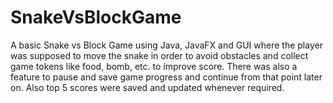 # SnakeVsBlockGame
A basic Snake vs Block Game using Java, JavaFX and GUI where the player was supposed to move the snake in order to avoid obstacles and collect game tokens like food, bomb, etc. to improve score. There was also a feature to pause and save game progress and continue from that point later on. Also top 5 scores were saved and updated whenever required.
